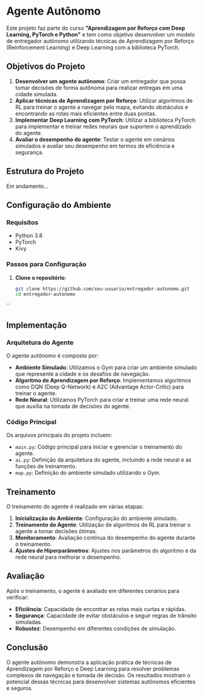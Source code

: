 # Agente Autônomo

Este projeto faz parte do curso **"Aprendizagem por Reforço com Deep Learning, PyTorch e Python"** 
e tem como objetivo desenvolver um modelo de entregador autônomo utilizando técnicas de 
Aprendizagem por Reforço (Reinforcement Learning) e Deep Learning com a biblioteca PyTorch.

## Objetivos do Projeto

1. **Desenvolver um agente autônomo**: Criar um entregador que possa tomar decisões 
de forma autônoma para realizar entregas em uma cidade simulada.
2. **Aplicar técnicas de Aprendizagem por Reforço**: Utilizar algoritmos de RL para treinar o 
agente a navegar pelo mapa, evitando obstáculos e encontrando as rotas mais eficientes entre duas pontas.
3. **Implementar Deep Learning com PyTorch**: Utilizar a biblioteca PyTorch para implementar e 
treinar redes neurais que suportem o aprendizado do agente.
4. **Avaliar o desempenho do agente**: Testar o agente em cenários simulados e avaliar seu 
desempenho em termos de eficiência e segurança.

## Estrutura do Projeto

Em andamento...

## Configuração do Ambiente

### Requisitos

- Python 3.8
- PyTorch
- Kivy

### Passos para Configuração

1. **Clone o repositório**:
    ```bash
    git clone https://github.com/seu-usuario/entregador-autonomo.git
    cd entregador-autonomo
    ```
``

## Implementação

### Arquitetura do Agente

O agente autônomo é composto por:

- **Ambiente Simulado**: Utilizamos o Gym para criar um ambiente simulado que represente a cidade e os desafios de navegação.
- **Algoritmo de Aprendizagem por Reforço**: Implementamos algoritmos como DQN (Deep Q-Network) e A2C (Advantage Actor-Critic) para treinar o agente.
- **Rede Neural**: Utilizamos PyTorch para criar e treinar uma rede neural que auxilia na tomada de decisões do agente.

### Código Principal

Os arquivos principais do projeto incluem:

- `main.py`: Código principal para iniciar e gerenciar o treinamento do agente.
- `ai.py`: Definição da arquitetura do agente, incluindo a rede neural e as funções de treinamento.
- `map.py`: Definição do ambiente simulado utilizando o Gym.

## Treinamento

O treinamento do agente é realizado em várias etapas:

1. **Inicialização do Ambiente**: Configuração do ambiente simulado.
2. **Treinamento do Agente**: Utilização de algoritmos de RL para treinar o agente a tomar decisões ótimas.
3. **Monitoramento**: Avaliação contínua do desempenho do agente durante o treinamento.
4. **Ajustes de Hiperparâmetros**: Ajustes nos parâmetros do algoritmo e da rede neural para melhorar o desempenho.

## Avaliação

Após o treinamento, o agente é avaliado em diferentes cenários para verificar:

- **Eficiência**: Capacidade de encontrar as rotas mais curtas e rápidas.
- **Segurança**: Capacidade de evitar obstáculos e seguir regras de trânsito simuladas.
- **Robustez**: Desempenho em diferentes condições de simulação.

## Conclusão

O agente autônomo demonstra a aplicação prática de técnicas de Aprendizagem por Reforço e 
Deep Learning para resolver problemas complexos de navegação e tomada de decisão. 
Os resultados mostram o potencial dessas técnicas para desenvolver sistemas autônomos eficientes e seguros.
